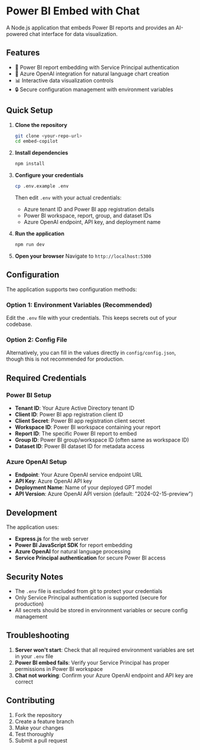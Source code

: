# Power BI Embed with Chat

A Node.js application that embeds Power BI reports and provides an AI-powered chat interface for data visualization.

## Features

- 🚀 Power BI report embedding with Service Principal authentication
- 🤖 Azure OpenAI integration for natural language chart creation
- 📊 Interactive data visualization controls
- 🔒 Secure configuration management with environment variables

## Quick Setup

1. **Clone the repository**
   ```bash
   git clone <your-repo-url>
   cd embed-copilot
   ```

2. **Install dependencies**
   ```bash
   npm install
   ```

3. **Configure your credentials**
   ```bash
   cp .env.example .env
   ```
   Then edit `.env` with your actual credentials:
   - Azure tenant ID and Power BI app registration details
   - Power BI workspace, report, group, and dataset IDs
   - Azure OpenAI endpoint, API key, and deployment name

4. **Run the application**
   ```bash
   npm run dev
   ```

5. **Open your browser**
   Navigate to `http://localhost:5300`

## Configuration

The application supports two configuration methods:

### Option 1: Environment Variables (Recommended)
Edit the `.env` file with your credentials. This keeps secrets out of your codebase.

### Option 2: Config File
Alternatively, you can fill in the values directly in `config/config.json`, though this is not recommended for production.

## Required Credentials

### Power BI Setup
- **Tenant ID**: Your Azure Active Directory tenant ID
- **Client ID**: Power BI app registration client ID
- **Client Secret**: Power BI app registration client secret
- **Workspace ID**: Power BI workspace containing your report
- **Report ID**: The specific Power BI report to embed
- **Group ID**: Power BI group/workspace ID (often same as workspace ID)
- **Dataset ID**: Power BI dataset ID for metadata access

### Azure OpenAI Setup
- **Endpoint**: Your Azure OpenAI service endpoint URL
- **API Key**: Azure OpenAI API key
- **Deployment Name**: Name of your deployed GPT model
- **API Version**: Azure OpenAI API version (default: "2024-02-15-preview")

## Development

The application uses:
- **Express.js** for the web server
- **Power BI JavaScript SDK** for report embedding
- **Azure OpenAI** for natural language processing
- **Service Principal authentication** for secure Power BI access

## Security Notes

- The `.env` file is excluded from git to protect your credentials
- Only Service Principal authentication is supported (secure for production)
- All secrets should be stored in environment variables or secure config management

## Troubleshooting

1. **Server won't start**: Check that all required environment variables are set in your `.env` file
2. **Power BI embed fails**: Verify your Service Principal has proper permissions in Power BI workspace
3. **Chat not working**: Confirm your Azure OpenAI endpoint and API key are correct

## Contributing

1. Fork the repository
2. Create a feature branch
3. Make your changes
4. Test thoroughly
5. Submit a pull request